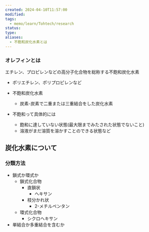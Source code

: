 ```yaml
---
created: 2024-04-10T11:57:00
modified: 
tags:
  - memo/learn/Tohtech/research
status: 
type: 
aliases:
  - 不飽和炭化水素とは
---
```

### オレフィンとは
エチレン、プロピレンなどの高分子化合物を総称する不飽和炭化水素
- ポリエチレン、ポリプロピレンなど

- 不飽和炭化水素
	- 炭素-炭素で二重または三重結合をした炭化水素

- 不飽和って具体的には
	- 飽和に達していない状態(最大限までみたされた状態でないこと)
	- 溶液がまだ溶質を溶かすことのできる状態など

## 炭化水素について
### 分類方法
- 鎖式か環式か
	- 鎖式化合物
		- 直鎖状
			- ヘキサン
		- 枝分かれ状
			- 2-メチルペンタン
	- 環式化合物
		- シクロヘキサン
- 単結合か多重結合を含むか

